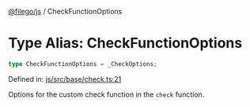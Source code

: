 [@filego/js](../README.md) / CheckFunctionOptions

# Type Alias: CheckFunctionOptions

```ts
type CheckFunctionOptions = _CheckOptions;
```

Defined in: [js/src/base/check.ts:21](https://github.com/alpheus-day/filego.js/blob/0b6198ac40a1ab78f90e02a6ab2598047e19ad06/packages/js/src/base/check.ts#L21)

Options for the custom check function in the `check` function.
